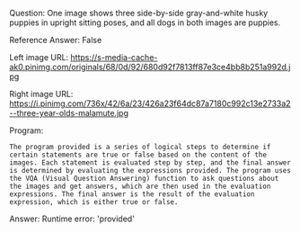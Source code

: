 Question: One image shows three side-by-side gray-and-white husky puppies in upright sitting poses, and all dogs in both images are puppies.

Reference Answer: False

Left image URL: https://s-media-cache-ak0.pinimg.com/originals/68/0d/92/680d92f7813ff87e3ce4bb8b251a992d.jpg

Right image URL: https://i.pinimg.com/736x/42/6a/23/426a23f64dc87a7180c992c13e2733a2--three-year-olds-malamute.jpg

Program:

```
The program provided is a series of logical steps to determine if certain statements are true or false based on the content of the images. Each statement is evaluated step by step, and the final answer is determined by evaluating the expressions provided. The program uses the VQA (Visual Question Answering) function to ask questions about the images and get answers, which are then used in the evaluation expressions. The final answer is the result of the evaluation expression, which is either true or false.
```
Answer: Runtime error: 'provided'


